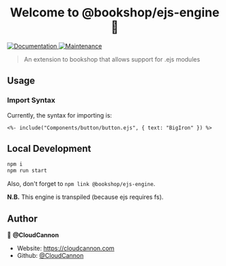 <h1 align="center">Welcome to @bookshop/ejs-engine 👋</h1>
<p>
  <a href="https://github.com/cloudcannon/bookshop#readme" target="_blank">
    <img alt="Documentation" src="https://img.shields.io/badge/documentation-yes-brightgreen.svg" />
  </a>
  <a href="https://github.com/cloudcannon/bookshop/graphs/commit-activity" target="_blank">
    <img alt="Maintenance" src="https://img.shields.io/badge/Maintained%3F-yes-green.svg" />
  </a>
</p>

> An extension to bookshop that allows support for .ejs modules

## Usage

### Import Syntax

Currently, the syntax for importing is: 
```ejs
<%- include("Components/button/button.ejs", { text: "BigIron" }) %>
```

## Local Development

```sh
npm i
npm run start
```

Also, don't forget to `npm link @bookshop/ejs-engine`.

**N.B.** This engine is transpiled (because ejs requires fs).

## Author

👤 **@CloudCannon**

* Website: https://cloudcannon.com
* Github: [@CloudCannon](https://github.com/CloudCannon)
